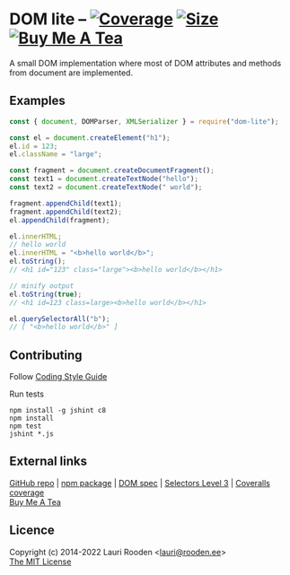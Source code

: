 
[1]: https://badgen.net/coveralls/c/github/litejs/dom-lite
[2]: https://coveralls.io/r/litejs/dom-lite
[3]: https://badgen.net/packagephobia/install/dom-lite
[4]: https://packagephobia.now.sh/result?p=dom-lite
[5]: https://badgen.net/badge/icon/Buy%20Me%20A%20Tea/orange?icon=kofi&label
[6]: https://www.buymeacoffee.com/lauriro


DOM lite &ndash; [![Coverage][1]][2] [![Size][3]][4] [![Buy Me A Tea][5]][6]
========

A small DOM implementation
where most of DOM attributes and methods from document are implemented.


Examples
--------

```javascript
const { document, DOMParser, XMLSerializer } = require("dom-lite");

const el = document.createElement("h1");
el.id = 123;
el.className = "large";

const fragment = document.createDocumentFragment();
const text1 = document.createTextNode("hello");
const text2 = document.createTextNode(" world");

fragment.appendChild(text1);
fragment.appendChild(text2);
el.appendChild(fragment);

el.innerHTML;
// hello world
el.innerHTML = "<b>hello world</b>";
el.toString();
// <h1 id="123" class="large"><b>hello world</b></h1>

// minify output
el.toString(true);
// <h1 id=123 class=large><b>hello world</b></h1>

el.querySelectorAll("b");
// [ "<b>hello world</b>" ]
```

## Contributing

Follow [Coding Style Guide](https://github.com/litejs/litejs/wiki/Style-Guide)

Run tests

```
npm install -g jshint c8
npm install
npm test
jshint *.js
```


## External links

[GitHub repo](https://github.com/litejs/dom-lite) |
[npm package](https://npmjs.org/package/dom-lite) |
[DOM spec](https://dom.spec.whatwg.org/) |
[Selectors Level 3](http://www.w3.org/TR/selectors/) |
[Coveralls coverage][2]  
[Buy Me A Tea][6]


## Licence

Copyright (c) 2014-2022 Lauri Rooden &lt;lauri@rooden.ee&gt;  
[The MIT License](http://lauri.rooden.ee/mit-license.txt)


